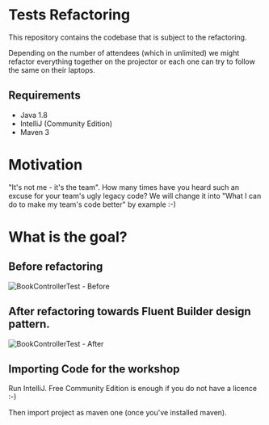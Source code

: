 # Tests Refactoring

This repository contains the codebase that is subject to the refactoring.

Depending on the number of attendees (which in unlimited) we might refactor everything together on the projector or each one can try to follow the same on their laptops.

## Requirements

- Java 1.8
- IntelliJ (Community Edition)
- Maven 3

# Motivation

"It's not me - it's the team". How many times have you heard such an excuse for your team's ugly legacy code?
We will change it into "What I can do to make my team's code better" by example :-)

# What is the goal?

## Before refactoring

![BookControllerTest - Before](https://github.com/wlodekkr/tests-refactoring/blob/master/Fluent-Builder-0-All-Details-Visible.jpg)

## After refactoring towards Fluent Builder design pattern.

![BookControllerTest - After](https://github.com/wlodekkr/tests-refactoring/blob/master/Fluent-Builder-3-Request.jpg)

## Importing Code for the workshop

Run IntelliJ. Free Community Edition is enough if you do not have a licence :-)

Then import project as maven one (once you've installed maven).

